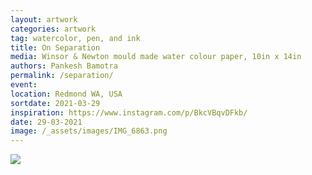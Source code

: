 ```yaml
---
layout: artwork
categories: artwork
tag: watercolor, pen, and ink
title: On Separation
media: Winsor & Newton mould made water colour paper, 10in x 14in
authors: Pankesh Bamotra
permalink: /separation/
event: 
location: Redmond WA, USA
sortdate: 2021-03-29
inspiration: https://www.instagram.com/p/BkcVBqvDFkb/
date: 29-03-2021
image: /_assets/images/IMG_6863.png
---
```

![](/_assets/images/IMG_6863.png)